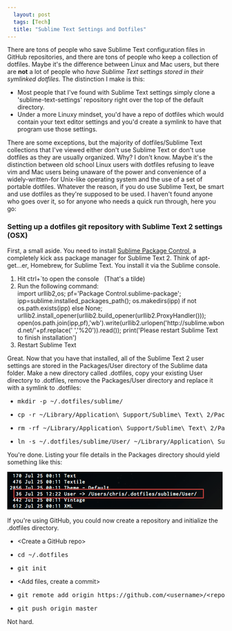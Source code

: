 ```yaml
---
  layout: post
  tags: [Tech]
  title: "Sublime Text Settings and Dotfiles"
---
```


<p>There are tons of people who save Sublime Text configuration files in GitHub repositories, and there are tons of people who keep a collection of dotfiles. Maybe it's the difference between Linux and Mac users, but there are <strong>not</strong> a lot of people who <em>have Sublime Text settings stored in their symlinked dotfiles.</em><!--more--> The distinction I make is this:</p>
<ul>
<li>Most people that I've found with Sublime Text settings simply clone a 'sublime-text-settings' repository right over the top of the default directory.</li>
<li>Under a more Linuxy mindset, you'd have a repo of dotfiles which would contain your text editor settings and you'd create a symlink to have that program use those settings.</li>
</ul>
<p>There are some exceptions, but the majority of dotfiles/Sublime Text collections that I've viewed either don't use Sublime Text or don't use dotfiles as they are usually organized. Why? I don't know. Maybe it's the distinction between old school Linux users with dotfiles refusing to leave vim and Mac users being unaware of the power and convenience of a widely-written-for Unix-like operating system and the use of a set of portable dotfiles. Whatever the reason, if you do use Sublime Text, be smart and use dotfiles as they're supposed to be used. I haven't found anyone who goes over it, so for anyone who needs a quick run through, here you go:</p>
<h3>Setting up a dotfiles git repository with Sublime Text 2 settings (OSX)</h3>
<p>First, a small aside. You need to install <a href="http://wbond.net/sublime_packages/package_control" target="_blank">Sublime Package Control</a>, a completely kick ass package manager for Sublime Text 2. Think of apt-get...er, Homebrew, for Sublime Text. You install it via the Sublime console.</p>
<ol>
<li>Hit ctrl+`to open the console &nbsp; (That's a tilde)</li>
<li>Run the following command:<br />
import urllib2,os; pf='Package Control.sublime-package'; ipp=sublime.installed_packages_path(); os.makedirs(ipp) if not os.path.exists(ipp) else None; urllib2.install_opener(urllib2.build_opener(urllib2.ProxyHandler())); open(os.path.join(ipp,pf),'wb').write(urllib2.urlopen('http://sublime.wbond.net/'+pf.replace(' ','%20')).read()); print('Please restart Sublime Text to finish installation')
</li>
<li>Restart Sublime Text</li>
</ol>
<p>Great. Now that you have that installed, all of the Sublime Text 2 user settings are stored in the Packages/User directory of the Sublime data folder. Make a new directory called .dotfiles, copy your existing User directory to .dotfiles, remove the Packages/User directory and replace it with a symlink to .dotfiles:</p>
<ul>
<li>
<pre>mkdir -p ~/.dotfiles/sublime/</pre>
</li>
<li>
<pre>cp -r ~/Library/Application\ Support/Sublime\ Text\ 2/Packages/User ~/.dotfiles/sublime</pre>
</li>
<li>
<pre>rm -rf ~/Library/Application\ Support/Sublime\ Text\ 2/Packages/User</pre>
</li>
<li>
<pre>ln -s ~/.dotfiles/sublime/User/ ~/Library/Application\ Support/Sublime\ Text\ 2/Packages/User</pre>
</li>
</ul>
<p>You're done. Listing your file details in the Packages directory should yield something like this:</p>
<p><img src="../images/posts/sublime_symlink.png" alt="Sublime Symlink" width="499" height="87" /></p>
<p>If you're using GitHub, you could now create a repository and initialize the .dotfiles directory.</p>
<ul>
<li>&lt;Create a GitHub repo&gt;</li>
<li>
<pre>cd ~/.dotfiles</pre>
</li>
<li>
<pre>git init</pre>
</li>
<li>&lt;Add files, create a commit&gt;</li>
<li>
<pre>git remote add origin https://github.com/&lt;username&gt;/&lt;repo&gt;.git</pre>
</li>
<li>
<pre>git push origin master</pre>
</li>
</ul>
<p>Not hard.</p>
<p>&nbsp;</p>
